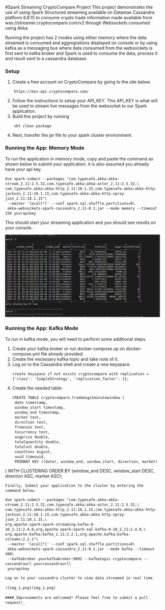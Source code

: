 #Spark Streaming CryptoCompare Project
This project demonstrates the use of using Spark Structured streaming available on Datastax Cassandra platform 6.8.15 to consume crypto trade information made available from wss://streamer.cryptocompare.com/v2 through Websockets consumed using Akka.

Running the project has 2 modes using either memory where the data streamed is consumed and aggregrations displayed on console or by using kafka as a messaging bus where data consumed from the websockets is first sent to kafka broker and Spark is used to consume the data, process it and result sent to a cassandra database.


### Setup

1. Create a free account on CryptoCompare by going to the site below.
``` 
    https://min-api.cryptocompare.com/ 
```
 
2. Follow the instructions to setup your API_KEY. This API_KEY is what will be used to stream live messages from the websocket to our Spark application.
3. Build this project by running
``` 
    sbt clean package
```

4. Next, transfer the jar file to your spark cluster environment.


### Running the App: Memory Mode
To run the application in memory mode, copy and paste the command as shown below to submit your application. it is also assumed you already have your api key.

```
dse spark-submit --packages "com.typesafe.akka:akka-stream_2.11:2.5.32,com.typesafe.akka:akka-actor_2.11:2.5.32,\
com.typesafe.akka:akka-http_2.11:10.1.15,com.typesafe.akka:akka-http-jackson_2.11:10.1.15,com.typesafe.akka:akka-http-spray-json_2.11:10.1.15"\
 --master 'local[*]' --conf spark.sql.shuffle.partitions=8\
 akka-websockets-spark-cassandra_2.11-0.1.jar --mode memory --timeout 150 yourapikey

```
This should start your streaming application and you should see results on your console.

![img.png](img.png)

### Running the App: Kafka Mode
To run in kafka mode, you will need to perform some additional steps.

1. Create your kafka broker or run docker-compose up on docker-compose.yml file already provided.
2. Create the necessary kafka topic and take note of it.
3. Log on to the Cassandra shell and create a new keyspace
   ```
   create keyspace if not exists cryptocompare with replication = {'class': 'SimpleStrategy', 'replication_factor': 1};
   ```
4. Create the needed table: 
   ```
   CREATE TABLE cryptocompare.trademsgs1minutewindow (
	date timestamp,
    window_start timestamp,
    window_end timestamp,
    market text,
    direction text,
	fromcoin text,
	tocurrency text,
    avgprice double,
    totalquantity double,
    totalvol double,
	counttxns bigint,
	uuid timeuuid,
    PRIMARY KEY ((date), window_end, window_start, direction, market)
) WITH CLUSTERING ORDER BY (window_end DESC, window_start DESC, direction ASC, market ASC);
   ```
Finally, Submit your application to the cluster by entering the command below.
```
    dse spark-submit --packages "com.typesafe.akka:akka-stream_2.11:2.5.32,com.typesafe.akka:akka-actor_2.11:2.5.32,\
    com.typesafe.akka:akka-http_2.11:10.1.15,com.typesafe.akka:akka-http-jackson_2.11:10.1.15,com.typesafe.akka:akka-http-spray-json_2.11:10.1.15,\
    org.apache.spark:spark-streaming-kafka-0-10_2.11:2.4.0,org.apache.spark:spark-sql-kafka-0-10_2.11:2.4.0,\
    org.apache.kafka:kafka_2.11:2.2.1,org.apache.kafka:kafka-streams:2.2.1"\
     --master 'local[*]' --conf spark.sql.shuffle.partitions=8\
     akka-websockets-spark-cassandra_2.11-0.1.jar --mode kafka --timeout 300\
     --kafkabroker yourkafkabroker:9092 --kafkatopic cryptocompare --cassandraurl yourcassandraurl\
     yourapikey
```
Log on to your cassandra cluster to view data streamed in real time.

![img_1.png](img_1.png)

####_Improvements are welcomed! Please feel free to submit a pull request!_



